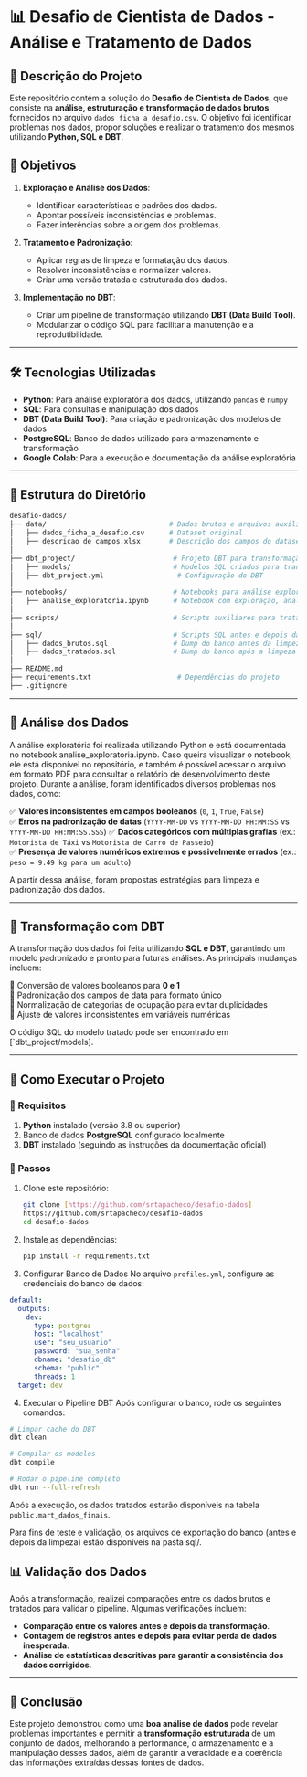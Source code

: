 # 📊 Desafio de Cientista de Dados - Análise e Tratamento de Dados

## 📌 Descrição do Projeto
Este repositório contém a solução do **Desafio de Cientista de Dados**, que consiste na **análise, estruturação e transformação de dados brutos** fornecidos no arquivo `dados_ficha_a_desafio.csv`. O objetivo foi identificar problemas nos dados, propor soluções e realizar o tratamento dos mesmos utilizando **Python, SQL e DBT**.


## 🎯 **Objetivos**
1. **Exploração e Análise dos Dados**:
   - Identificar características e padrões dos dados.
   - Apontar possíveis inconsistências e problemas.
   - Fazer inferências sobre a origem dos problemas.

2. **Tratamento e Padronização**:
   - Aplicar regras de limpeza e formatação dos dados.
   - Resolver inconsistências e normalizar valores.
   - Criar uma versão tratada e estruturada dos dados.

3. **Implementação no DBT**:
   - Criar um pipeline de transformação utilizando **DBT (Data Build Tool)**.
   - Modularizar o código SQL para facilitar a manutenção e a reprodutibilidade.

---

## 🛠️ Tecnologias Utilizadas
- **Python**: Para análise exploratória dos dados, utilizando `pandas` e `numpy`
- **SQL**: Para consultas e manipulação dos dados  
- **DBT (Data Build Tool)**: Para criação e padronização dos modelos de dados  
- **PostgreSQL**: Banco de dados utilizado para armazenamento e transformação  
- **Google Colab**: Para a execução e documentação da análise exploratória  

---

## 📂 Estrutura do Diretório
```bash
desafio-dados/
├── data/                              # Dados brutos e arquivos auxiliares
│   ├── dados_ficha_a_desafio.csv      # Dataset original
│   ├── descricao_de_campos.xlsx       # Descrição dos campos do dataset
│
├── dbt_project/                        # Projeto DBT para transformação de dados
│   ├── models/                         # Modelos SQL criados para transformação
│   ├── dbt_project.yml                  # Configuração do DBT
│
├── notebooks/                          # Notebooks para análise exploratória
│   ├── analise_exploratoria.ipynb      # Notebook com exploração, analise e relatórios de desenvolvimento
│
├── scripts/                            # Scripts auxiliares para tratamento de dados
│
├── sql/                                # Scripts SQL antes e depois da transformação
│   ├── dados_brutos.sql                # Dump do banco antes da limpeza
│   ├── dados_tratados.sql              # Dump do banco após a limpeza e transformação
│
├── README.md                           
├── requirements.txt                     # Dependências do projeto
├── .gitignore                           
```

---

## 🔎 Análise dos Dados
A análise exploratória foi realizada utilizando Python e está documentada no notebook analise_exploratoria.ipynb. Caso queira visualizar o notebook, ele está disponível no repositório, e também é possível acessar o arquivo em formato PDF para consultar o relatório de desenvolvimento deste projeto. Durante a análise, foram identificados diversos problemas nos dados, como:

✅ **Valores inconsistentes em campos booleanos** (`0`, `1`, `True`, `False`)  
✅ **Erros na padronização de datas** (`YYYY-MM-DD` vs `YYYY-MM-DD HH:MM:SS` vs `YYYY-MM-DD HH:MM:SS.SSS`)
✅ **Dados categóricos com múltiplas grafias** (ex.: `Motorista de Táxi` vs `Motorista de Carro de Passeio`)  
✅ **Presença de valores numéricos extremos e possivelmente errados** (ex.: `peso = 9.49 kg para um adulto`)  

A partir dessa análise, foram propostas estratégias para limpeza e padronização dos dados.

---

## 🔄 Transformação com DBT
A transformação dos dados foi feita utilizando **SQL e DBT**, garantindo um modelo padronizado e pronto para futuras análises. As principais mudanças incluem:

🔹 Conversão de valores booleanos para **0 e 1**  
🔹 Padronização dos campos de data para formato único  
🔹 Normalização de categorias de ocupação para evitar duplicidades  
🔹 Ajuste de valores inconsistentes em variáveis numéricas  

O código SQL do modelo tratado pode ser encontrado em [`dbt_project/models].

---

## 🚀 Como Executar o Projeto

### 📌 Requisitos
1. **Python** instalado (versão 3.8 ou superior)  
2. Banco de dados **PostgreSQL** configurado localmente  
3. **DBT** instalado (seguindo as instruções da documentação oficial)  

### 📌 Passos
1. Clone este repositório:
   ```bash
   git clone [https://github.com/srtapacheco/desafio-dados]
   https://github.com/srtapacheco/desafio-dados
   cd desafio-dados
   ```
2. Instale as dependências:
   ```bash
   pip install -r requirements.txt
   ```
3. Configurar Banco de Dados
No arquivo `profiles.yml`, configure as credenciais do banco de dados:

```yaml
default:
  outputs:
    dev:
      type: postgres
      host: "localhost"
      user: "seu_usuario"
      password: "sua_senha"
      dbname: "desafio_db"
      schema: "public"
      threads: 1
  target: dev
```

4. Executar o Pipeline DBT
Após configurar o banco, rode os seguintes comandos:

```bash
# Limpar cache do DBT
dbt clean

# Compilar os modelos
dbt compile

# Rodar o pipeline completo
dbt run --full-refresh
```

Após a execução, os dados tratados estarão disponíveis na tabela `public.mart_dados_finais`. 

Para fins de teste e validação, os arquivos de exportação do banco (antes e depois da limpeza) estão disponíveis na pasta sql/.

## 📊 **Validação dos Dados**
Após a transformação, realizei comparações entre os dados brutos e tratados para validar o pipeline. Algumas verificações incluem:
- **Comparação entre os valores antes e depois da transformação**.
- **Contagem de registros antes e depois para evitar perda de dados inesperada**.
- **Análise de estatísticas descritivas para garantir a consistência dos dados corrigidos**.

---

## 📜 Conclusão
Este projeto demonstrou como uma **boa análise de dados** pode revelar problemas importantes e permitir a **transformação estruturada** de um conjunto de dados, melhorando a performance, o armazenamento e a manipulação desses dados, além de garantir a veracidade e a coerência das informações extraídas dessas fontes de dados.
